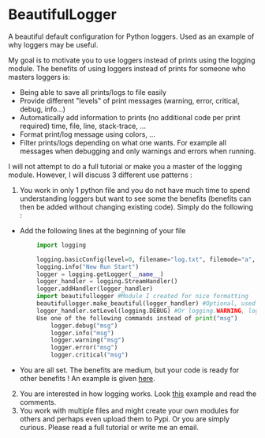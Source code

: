 # BeautifulLogger
A beautiful default configuration for Python loggers. Used as an example of why loggers may be useful.

My goal is to motivate you to use loggers instead of prints using the logging module. The benefits of using loggers instead of prints for someone who masters loggers is:

- Being able to save all prints/logs to file easily
- Provide different "levels" of print messages (warning, error, critical, debug, info...)
- Automatically add information to prints (no additional code per print required) time, file, line, stack-trace, ...
- Format print/log message using colors, ...
- Filter prints/logs depending on what one wants. For example all messages when debugging and only warnings and errors when running.

I will not attempt to do a full tutorial or make you a master of the logging module. However, I will discuss 3 different use patterns :

1. You work in only 1 python file and you do not have much time to spend understanding loggers but want to see some the benefits (benefits can then be added without changing existing code).  Simply do the following :
  - Add the following lines at the beginning of your file
```python
        import logging

        logging.basicConfig(level=0, filename="log.txt", filemode="a", format='[%(asctime)s] %(name)s - %(levelname)s - %(message)s @ %(filename)s:%(lineno)s')
        logging.info("New Run Start")
        logger = logging.getLogger(__name__)
        logger_handler = logging.StreamHandler()
        logger.addHandler(logger_handler)
        import beautifullogger #Module I created for nice formatting
        beautifullogger.make_beautiful(logger_handler) #Optional, used for nicer formatting
        logger_handler.setLevel(logging.DEBUG) #Or logging.WARNING, logging.ERROR, ...
        Use one of the following commands instead of print("msg")
            logger.debug("msg")
            logger.info("msg")
            logger.warning("msg")
            logger.error("msg")
            logger.critical("msg")
``` 
   - You are all set. The benefits are medium, but your code is ready for other benefits ! An example is given [here](https://github.com/JulienBrn/BeautifulLogger/blob/main/Examples/simple_usage.py).
2. You are interested in how logging works. Look [this](https://github.com/JulienBrn/BeautifulLogger/blob/main/tests/test_beautifullogger.py) example and read the comments.
3. You work with multiple files and might create your own modules for others and perhaps even upload them to Pypi. Or you are simply curious. Please read a full tutorial or write me an email.
